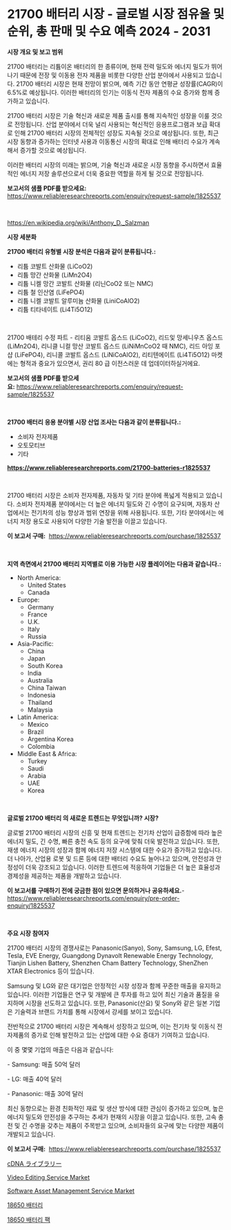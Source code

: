 <p><h1>21700 배터리 시장 - 글로벌 시장 점유율 및 순위, 총 판매 및 수요 예측 2024 - 2031</h1></p><p><strong>시장 개요 및 보고 범위</strong></p>
<p><p>21700 배터리는 리튬이온 배터리의 한 종류이며, 현재 전력 밀도와 에너지 밀도가 뛰어나기 때문에 전장 및 이동용 전자 제품을 비롯한 다양한 산업 분야에서 사용되고 있습니다. 21700 배터리 시장은 현재 전망이 밝으며, 예측 기간 동안 연평균 성장률(CAGR)이 6.5%로 예상됩니다. 이러한 배터리의 인기는 이동식 전자 제품의 수요 증가와 함께 증가하고 있습니다.</p><p>21700 배터리 시장은 기술 혁신과 새로운 제품 출시를 통해 지속적인 성장을 이룰 것으로 전망됩니다. 산업 분야에서 더욱 널리 사용되는 혁신적인 응용프로그램과 보급 확대로 인해 21700 배터리 시장의 전체적인 성장도 지속될 것으로 예상됩니다. 또한, 최근 시장 동향과 증가하는 인터넷 사용과 이동통신 시장의 확대로 인해 배터리 수요가 계속해서 증가할 것으로 예상됩니다.</p><p>이러한 배터리 시장의 미래는 밝으며, 기술 혁신과 새로운 시장 동향을 주시하면서 효율적인 에너지 저장 솔루션으로서 더욱 중요한 역할을 하게 될 것으로 전망됩니다.</p></p>
<p><strong>보고서의 샘플 PDF를 받으세요:</strong> <a href="https://www.reliableresearchreports.com/enquiry/request-sample/1825537">https://www.reliableresearchreports.com/enquiry/request-sample/1825537</a></p>
<p>&nbsp;</p>
<p><a href="https://en.wikipedia.org/wiki/Anthony_D._Salzman">https://en.wikipedia.org/wiki/Anthony_D._Salzman</a></p>
<p><strong>시장 세분화</strong></p>
<p><strong>21700 배터리 유형별 시장 분석은 다음과 같이 분류됩니다.:</strong></p>
<p><ul><li>리튬 코발트 산화물 (LiCoO2)</li><li>리튬 망간 산화물 (LiMn2O4)</li><li>리튬 니켈 망간 코발트 산화물 (리닌CoO2 또는 NMC)</li><li>리튬 철 인산염 (LiFePO4)</li><li>리튬 니켈 코발트 알루미늄 산화물 (LiniCoAlO2)</li><li>리튬 티타네이트 (Li4Ti5O12)</li></ul></p>
<p>&nbsp;</p>
<p><p>21700 배테리 수정 파트 - 리티움 코발트 옵스드 (LiCoO2), 리드잋 망세니우츠 옵스드 (LiMn2O4), 리니클 니컬 망산 코발트 옵스드 (LiNiMnCoO2 때 NMC), 리드 아잉 포샵 (LiFePO4), 리니콜 코발트 옵스드 (LiNiCoAlO2), 리티텐에이트 (Li4Ti5O12) 마켓에는 형적과 중요가 있으면서, 권리 80 급 이전스러운 데 업데이터하실거에요.</p></p>
<p><strong>보고서의 샘플 PDF를 받으세요:</strong>&nbsp;<a href="https://www.reliableresearchreports.com/enquiry/request-sample/1825537">https://www.reliableresearchreports.com/enquiry/request-sample/1825537</a></p>
<p>&nbsp;</p>
<p><strong> 21700 배터리 응용 분야별 시장 산업 조사는 다음과 같이 분류됩니다.:</strong></p>
<p><ul><li>소비자 전자제품</li><li>오토모티브</li><li>기타</li></ul></p>
<p><strong><a href="https://www.reliableresearchreports.com/21700-batteries-r1825537">https://www.reliableresearchreports.com/21700-batteries-r1825537</a></strong></p>
<p>&nbsp;</p>
<p><p>21700 배터리 시장은 소비자 전자제품, 자동차 및 기타 분야에 폭넓게 적용되고 있습니다. 소비자 전자제품 분야에서는 더 높은 에너지 밀도와 긴 수명이 요구되며, 자동차 산업에서는 전기차의 성능 향상과 범위 연장을 위해 사용됩니다. 또한, 기타 분야에서는 에너지 저장 용도로 사용되어 다양한 기술 발전을 이끌고 있습니다.</p></p>
<p><strong>이 보고서 구매:</strong>&nbsp; <a href="https://www.reliableresearchreports.com/purchase/1825537">https://www.reliableresearchreports.com/purchase/1825537</a></p>
<p>&nbsp;</p>
<p><strong>지역 측면에서 21700 배터리 지역별로 이용 가능한 시장 플레이어는 다음과 같습니다.:</strong></p>
<p><ul>
    <li>
        North America:
        <ul>
            <li>United States</li>
            <li>Canada</li>
        </ul>
    </li>
    <li>
        Europe:
        <ul>
            <li>Germany</li>
            <li>France</li>
            <li>U.K.</li>
            <li>Italy</li>
            <li>Russia</li>
        </ul>
    </li>
    <li>
        Asia-Pacific:
        <ul>
            <li>China</li>
            <li>Japan</li>
            <li>South Korea</li>
            <li>India</li>
            <li>Australia</li>
            <li>China Taiwan</li>
            <li>Indonesia</li>
            <li>Thailand</li>
            <li>Malaysia</li>
        </ul>
    </li>
    <li>
        Latin America:
        <ul>
            <li>Mexico</li>
            <li>Brazil</li>
            <li>Argentina Korea</li>
            <li>Colombia</li>
        </ul>
    </li>
    <li>
        Middle East & Africa:
        <ul>
            <li>Turkey</li>
            <li>Saudi</li>
            <li>Arabia</li>
            <li>UAE</li>
            <li>Korea</li>
        </ul>
    </li>
    </ul></p>
<p>&nbsp;</p>
<p><strong>글로벌 21700 배터리 의 새로운 트렌드는 무엇입니까? 시장?</strong></p>
<p><p>글로벌 21700 배터리 시장의 신흥 및 현재 트렌드는 전기차 산업이 급증함에 따라 높은 에너지 밀도, 긴 수명, 빠른 충전 속도 등의 요구에 맞춰 더욱 발전하고 있습니다. 또한, 재생 에너지 시장의 성장과 함께 에너지 저장 시스템에 대한 수요가 증가하고 있습니다. 더 나아가, 산업용 로봇 및 드론 등에 대한 배터리 수요도 늘어나고 있으며, 안전성과 안정성이 더욱 강조되고 있습니다. 이러한 트렌드에 적응하여 기업들은 더 높은 효율성과 경제성을 제공하는 제품을 개발하고 있습니다.</p></p>
<p><strong>이 보고서를 구매하기 전에 궁금한 점이 있으면 문의하거나 공유하세요.</strong>- <a href="https://www.reliableresearchreports.com/enquiry/pre-order-enquiry/1825537">https://www.reliableresearchreports.com/enquiry/pre-order-enquiry/1825537</a></p>
<p>&nbsp;</p>
<p><strong>주요 시장 참여자</strong></p>
<p><p>21700 배터리 시장의 경쟁사로는 Panasonic(Sanyo), Sony, Samsung, LG, Efest, Tesla, EVE Energy, Guangdong Dynavolt Renewable Energy Technology, Tianjin Lishen Battery, Shenzhen Cham Battery Technology, ShenZhen XTAR Electronics 등이 있습니다. </p><p>Samsung 및 LG와 같은 대기업은 안정적인 시장 성장과 함께 꾸준한 매출을 유지하고 있습니다. 이러한 기업들은 연구 및 개발에 큰 투자를 하고 있어 최신 기술과 품질을 유지하며 시장을 선도하고 있습니다. 또한, Panasonic(산요) 및 Sony와 같은 일본 기업은 기술력과 브랜드 가치를 통해 시장에서 강세를 보이고 있습니다.</p><p>전반적으로 21700 배터리 시장은 계속해서 성장하고 있으며, 이는 전기차 및 이동식 전자제품의 증가로 인해 발전하고 있는 산업에 대한 수요 증대가 기여하고 있습니다.</p><p>이 중 몇몇 기업의 매출은 다음과 같습니다:</p><p>- Samsung: 매출 50억 달러</p><p>- LG: 매출 40억 달러</p><p>- Panasonic: 매출 30억 달러</p><p>최신 동향으로는 환경 친화적인 재료 및 생산 방식에 대한 관심이 증가하고 있으며, 높은 에너지 밀도와 안전성을 추구하는 추세가 현재의 시장을 이끌고 있습니다. 또한, 고속 충전 및 긴 수명을 갖추는 제품이 주목받고 있으며, 소비자들의 요구에 맞는 다양한 제품이 개발되고 있습니다.</p></p>
<p><strong>이 보고서 구매:</strong>&nbsp;&nbsp;<a href="https://www.reliableresearchreports.com/purchase/1825537">https://www.reliableresearchreports.com/purchase/1825537</a></p>
<p><p><a href="https://github.com/TerrellConn/Market-Research-Report-List-2/blob/main/884642723520.md">cDNA ライブラリー</a></p><p><a href="https://github.com/hlspriggs/Market-Research-Report-List-1/blob/main/video-editing-service-market.md">Video Editing Service Market</a></p><p><a href="https://github.com/hskmn/Market-Research-Report-List-1/blob/main/software-asset-management-service-market.md">Software Asset Management Service Market</a></p><p><a href="https://github.com/shampaakter36/Market-Research-Report-List-2/blob/main/712998831665.md">18650 배터리</a></p><p><a href="https://github.com/LuckeyCorbin/Market-Research-Report-List-2/blob/main/378214131666.md">18650 배터리 팩</a></p></p>